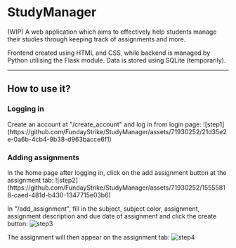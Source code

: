 # StudyManager
(WIP) A web application which aims to effectively help students manage their studies through keeping track of assignments and more.

Frontend created using HTML and CSS, while backend is managed by Python utilising the Flask module. Data is stored using SQLite (temporarily).

---
<h2>How to use it?</h2>
<h3>Logging in</h3>
Create an account at "/create_account" and log in from login page:
![step1](https://github.com/FundayStrike/StudyManager/assets/71930252/21d35e2e-0a6b-4cb4-9b38-d963bacce6f1)

<h3>Adding assignments</h3>
In the home page after logging in, click on the add assignment button at the assignment tab:
![step2](https://github.com/FundayStrike/StudyManager/assets/71930252/15555818-caed-481d-b430-1347715e03b6)

In "/add_assignment", fill in the subject, subject color, assignment, assignment description and due date of assignment and click the create button:
![step3](https://github.com/FundayStrike/StudyManager/assets/71930252/8e31f421-b1c8-446e-95c5-a9932ef8f96d)

The assignment will then appear on the assignment tab:
![step4](https://github.com/FundayStrike/StudyManager/assets/71930252/65bef0bc-2c42-444a-a03d-33665e9f96a8)


